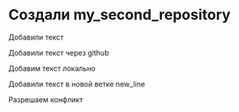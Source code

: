 ﻿# Создали my_second_repository

Добавили текст

Добавили текст через github

Добавим текст локально

Добавили текст в новой ветке new_line

Разрешаем конфликт

